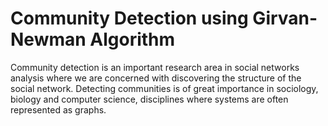 # Community Detection using Girvan-Newman Algorithm
Community detection is an important research area in social networks analysis where we are concerned with discovering the structure of the social network. Detecting communities is of great importance in sociology, biology and computer science, disciplines where systems are often represented as graphs.
